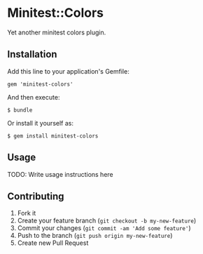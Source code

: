 # Minitest::Colors

Yet another minitest colors plugin.

## Installation

Add this line to your application's Gemfile:

    gem 'minitest-colors'

And then execute:

    $ bundle

Or install it yourself as:

    $ gem install minitest-colors

## Usage

TODO: Write usage instructions here

## Contributing

1. Fork it
2. Create your feature branch (`git checkout -b my-new-feature`)
3. Commit your changes (`git commit -am 'Add some feature'`)
4. Push to the branch (`git push origin my-new-feature`)
5. Create new Pull Request
